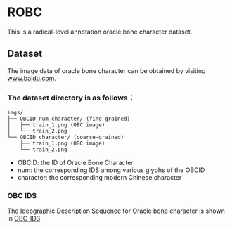 ROBC
====
This is a radical-level annotation oracle bone character dataset.

## Dataset
The image data of oracle bone character can be obtained by visiting www.baidu.com.

### The dataset directory is as follows：
```plaintext
imgs/
├── OBCID_num_character/ (fine-grained)
│   ├── train_1.png (OBC image)
│   └── train_2.png
└── OBCID_character/ (coarse-grained)
    ├── train_1.png (OBC image)
    └── train_2.png 
```
- OBCID: the ID of Oracle Bone Character
- num: the corresponding IDS among various glyphs of the OBCID 
- character: the corresponding modern Chinese character

### OBC IDS
The Ideographic Description Sequence for Oracle bone character is shown in [OBC_IDS](./OBC_IDS.json)
